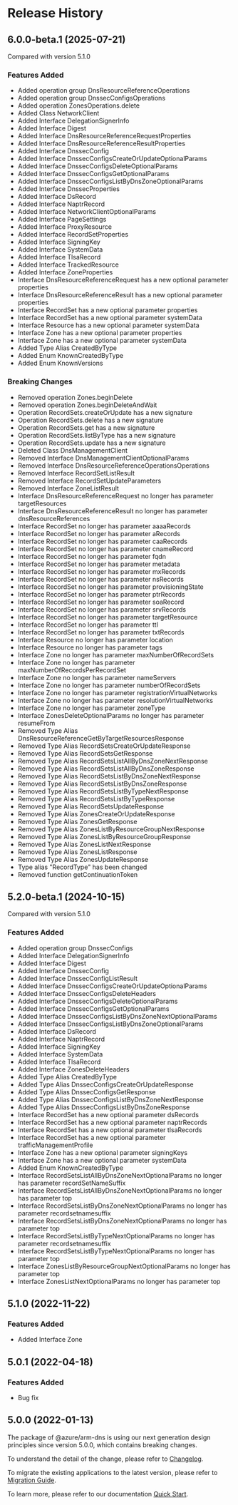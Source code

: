 # Release History

## 6.0.0-beta.1 (2025-07-21)
Compared with version 5.1.0

### Features Added
  - Added operation group DnsResourceReferenceOperations
  - Added operation group DnssecConfigsOperations
  - Added operation ZonesOperations.delete
  - Added Class NetworkClient
  - Added Interface DelegationSignerInfo
  - Added Interface Digest
  - Added Interface DnsResourceReferenceRequestProperties
  - Added Interface DnsResourceReferenceResultProperties
  - Added Interface DnssecConfig
  - Added Interface DnssecConfigsCreateOrUpdateOptionalParams
  - Added Interface DnssecConfigsDeleteOptionalParams
  - Added Interface DnssecConfigsGetOptionalParams
  - Added Interface DnssecConfigsListByDnsZoneOptionalParams
  - Added Interface DnssecProperties
  - Added Interface DsRecord
  - Added Interface NaptrRecord
  - Added Interface NetworkClientOptionalParams
  - Added Interface PageSettings
  - Added Interface ProxyResource
  - Added Interface RecordSetProperties
  - Added Interface SigningKey
  - Added Interface SystemData
  - Added Interface TlsaRecord
  - Added Interface TrackedResource
  - Added Interface ZoneProperties
  - Interface DnsResourceReferenceRequest has a new optional parameter properties
  - Interface DnsResourceReferenceResult has a new optional parameter properties
  - Interface RecordSet has a new optional parameter properties
  - Interface RecordSet has a new optional parameter systemData
  - Interface Resource has a new optional parameter systemData
  - Interface Zone has a new optional parameter properties
  - Interface Zone has a new optional parameter systemData
  - Added Type Alias CreatedByType
  - Added Enum KnownCreatedByType
  - Added Enum KnownVersions

### Breaking Changes
  - Removed operation Zones.beginDelete
  - Removed operation Zones.beginDeleteAndWait
  - Operation RecordSets.createOrUpdate has a new signature
  - Operation RecordSets.delete has a new signature
  - Operation RecordSets.get has a new signature
  - Operation RecordSets.listByType has a new signature
  - Operation RecordSets.update has a new signature
  - Deleted Class DnsManagementClient
  - Removed Interface DnsManagementClientOptionalParams
  - Removed Interface DnsResourceReferenceOperationsOperations
  - Removed Interface RecordSetListResult
  - Removed Interface RecordSetUpdateParameters
  - Removed Interface ZoneListResult
  - Interface DnsResourceReferenceRequest no longer has parameter targetResources
  - Interface DnsResourceReferenceResult no longer has parameter dnsResourceReferences
  - Interface RecordSet no longer has parameter aaaaRecords
  - Interface RecordSet no longer has parameter aRecords
  - Interface RecordSet no longer has parameter caaRecords
  - Interface RecordSet no longer has parameter cnameRecord
  - Interface RecordSet no longer has parameter fqdn
  - Interface RecordSet no longer has parameter metadata
  - Interface RecordSet no longer has parameter mxRecords
  - Interface RecordSet no longer has parameter nsRecords
  - Interface RecordSet no longer has parameter provisioningState
  - Interface RecordSet no longer has parameter ptrRecords
  - Interface RecordSet no longer has parameter soaRecord
  - Interface RecordSet no longer has parameter srvRecords
  - Interface RecordSet no longer has parameter targetResource
  - Interface RecordSet no longer has parameter ttl
  - Interface RecordSet no longer has parameter txtRecords
  - Interface Resource no longer has parameter location
  - Interface Resource no longer has parameter tags
  - Interface Zone no longer has parameter maxNumberOfRecordSets
  - Interface Zone no longer has parameter maxNumberOfRecordsPerRecordSet
  - Interface Zone no longer has parameter nameServers
  - Interface Zone no longer has parameter numberOfRecordSets
  - Interface Zone no longer has parameter registrationVirtualNetworks
  - Interface Zone no longer has parameter resolutionVirtualNetworks
  - Interface Zone no longer has parameter zoneType
  - Interface ZonesDeleteOptionalParams no longer has parameter resumeFrom
  - Removed Type Alias DnsResourceReferenceGetByTargetResourcesResponse
  - Removed Type Alias RecordSetsCreateOrUpdateResponse
  - Removed Type Alias RecordSetsGetResponse
  - Removed Type Alias RecordSetsListAllByDnsZoneNextResponse
  - Removed Type Alias RecordSetsListAllByDnsZoneResponse
  - Removed Type Alias RecordSetsListByDnsZoneNextResponse
  - Removed Type Alias RecordSetsListByDnsZoneResponse
  - Removed Type Alias RecordSetsListByTypeNextResponse
  - Removed Type Alias RecordSetsListByTypeResponse
  - Removed Type Alias RecordSetsUpdateResponse
  - Removed Type Alias ZonesCreateOrUpdateResponse
  - Removed Type Alias ZonesGetResponse
  - Removed Type Alias ZonesListByResourceGroupNextResponse
  - Removed Type Alias ZonesListByResourceGroupResponse
  - Removed Type Alias ZonesListNextResponse
  - Removed Type Alias ZonesListResponse
  - Removed Type Alias ZonesUpdateResponse
  - Type alias "RecordType" has been changed
  - Removed function getContinuationToken

    
## 5.2.0-beta.1 (2024-10-15)
Compared with version 5.1.0
    
### Features Added

  - Added operation group DnssecConfigs
  - Added Interface DelegationSignerInfo
  - Added Interface Digest
  - Added Interface DnssecConfig
  - Added Interface DnssecConfigListResult
  - Added Interface DnssecConfigsCreateOrUpdateOptionalParams
  - Added Interface DnssecConfigsDeleteHeaders
  - Added Interface DnssecConfigsDeleteOptionalParams
  - Added Interface DnssecConfigsGetOptionalParams
  - Added Interface DnssecConfigsListByDnsZoneNextOptionalParams
  - Added Interface DnssecConfigsListByDnsZoneOptionalParams
  - Added Interface DsRecord
  - Added Interface NaptrRecord
  - Added Interface SigningKey
  - Added Interface SystemData
  - Added Interface TlsaRecord
  - Added Interface ZonesDeleteHeaders
  - Added Type Alias CreatedByType
  - Added Type Alias DnssecConfigsCreateOrUpdateResponse
  - Added Type Alias DnssecConfigsGetResponse
  - Added Type Alias DnssecConfigsListByDnsZoneNextResponse
  - Added Type Alias DnssecConfigsListByDnsZoneResponse
  - Interface RecordSet has a new optional parameter dsRecords
  - Interface RecordSet has a new optional parameter naptrRecords
  - Interface RecordSet has a new optional parameter tlsaRecords
  - Interface RecordSet has a new optional parameter trafficManagementProfile
  - Interface Zone has a new optional parameter signingKeys
  - Interface Zone has a new optional parameter systemData
  - Added Enum KnownCreatedByType
  - Interface RecordSetsListAllByDnsZoneNextOptionalParams no longer has parameter recordSetNameSuffix
  - Interface RecordSetsListAllByDnsZoneNextOptionalParams no longer has parameter top
  - Interface RecordSetsListByDnsZoneNextOptionalParams no longer has parameter recordsetnamesuffix
  - Interface RecordSetsListByDnsZoneNextOptionalParams no longer has parameter top
  - Interface RecordSetsListByTypeNextOptionalParams no longer has parameter recordsetnamesuffix
  - Interface RecordSetsListByTypeNextOptionalParams no longer has parameter top
  - Interface ZonesListByResourceGroupNextOptionalParams no longer has parameter top
  - Interface ZonesListNextOptionalParams no longer has parameter top
    
    
## 5.1.0 (2022-11-22)
    
### Features Added

  - Added Interface Zone
    
## 5.0.1 (2022-04-18)

### Features Added

  - Bug fix

## 5.0.0 (2022-01-13)

The package of @azure/arm-dns is using our next generation design principles since version 5.0.0, which contains breaking changes.

To understand the detail of the change, please refer to [Changelog](https://aka.ms/js-track2-changelog).

To migrate the existing applications to the latest version, please refer to [Migration Guide](https://aka.ms/js-track2-migration-guide).

To learn more, please refer to our documentation [Quick Start](https://aka.ms/azsdk/js/mgmt/quickstart).
